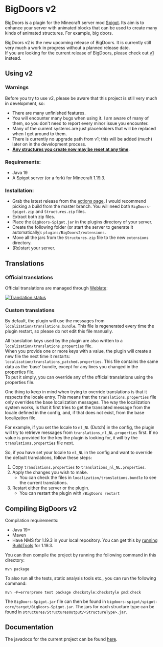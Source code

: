# BigDoors v2

BigDoors is a plugin for the Minecraft server mod [Spigot](https://spigotmc.org). Its aim is to enhance your server with
animated blocks that can be used to create many kinds of animated structures. For example, big doors.

BigDoors v2 is the new upcoming release of BigDoors. It is currently still very much a work in progress without a
planned release date.<br>
If you are looking for the current release of BigDoors, please check out
[v1](https://github.com/PimvanderLoos/BigDoors/tree/v1) instead.

## Using v2

### Warnings

Before you try to use v2, please be aware that this project is still very much in development, so:

* There are many unfinished features.
* You will encounter many bugs when using it. I am aware of many of them, so you don't need to report every minor issue
  you encounter.
* Many of the current systems are just placeholders that will be replaced when I get around to them.
* There is currently no upgrade path from v1; this will be added (much) later on in the development process.
* <ins><b>Any structures you create now may be reset at any time</ins></b>.

### Requirements:

* Java 19
* A Spigot server (or a fork) for Minecraft 1.19.3.

### Installation:

* Grab the latest release from the [actions page](https://github.com/PimvanderLoos/BigDoors/actions). I would recommend
  picking a build from the master branch. You will need both `BigDoors-Spigot.zip` and `Structures.zip` files.
* Extract both zip files.
* Place the `BigDoors-Spigot.jar` in the plugins directory of your server.
* Create the following folder (or start the server to generate it automatically): `plugins/BigDoors2/extensions`.
* Move all the jars from the `Structures.zip` file to the new `extensions` directory.
* (Re)start your server.

## Translations

### Official translations

Official translations are managed through [Weblate](https://hosted.weblate.org/engage/bigdoors/):

<a href="https://hosted.weblate.org/engage/bigdoors/">
<img src="https://hosted.weblate.org/widgets/bigdoors/-/multi-auto.svg" alt="Translation status" />
</a>

### Custom translations

By default, the plugin will use the messages from `localization/translations.bundle`.
This file is regenerated every time the plugin restart, so please do not edit this file manually.

All translation keys used by the plugin are also written to a `localization/translations.properties` file.</br>
When you provide one or more keys with a value, the plugin will create a new file the next time it restarts:
`localization/translations_patched.properties`. This file contains the same data as the 'base' bundle, except for any
lines you changed in the properties file.</br>
To put it simply, you can override any of the official translations using the properties file.

One thing to keep in mind when trying to override translations is that it respects the locale entry.
This means that the `translations.properties` file only overrides the base localization messages.
The way the localization system works, is that it first tries to get the translated message from the locale defined in
the config, and, if that does not exist, from the base localization file.

For example, if you set the locale to `nl_NL` (Dutch) in the config, the plugin will try to retrieve messages from
`translations_nl_NL.properties` first. If no value is provided for the key the plugin is looking for, it will try the
`translations.properties` file next.

So, if you have set your locale to `nl_NL` in the config and want to override the default translations,
follow these steps:

1) Copy `translations.properties` to `translations_nl_NL.properties`.
2) Apply the changes you wish to make.
    * You can check the files in `localization/translations.bundle` to see the current translations.
3) Restart either the server or the plugin.
    * You can restart the plugin with `/BigDoors restart`

## Compiling BigDoors v2

Compilation requirements:

* Java 19+
* Maven
* Have NMS for 1.19.3 in your local repository. You can get this
  by [running BuildTools](https://www.spigotmc.org/wiki/buildtools/#running-buildtools) for 1.19.3.

You can then compile the project by running the following command in this directory:

```mvn package```

To also run all the tests, static analysis tools etc., you can run the following command:

```mvn -P=errorprone test package checkstyle:checkstyle pmd:check```

The `BigDoors-Spigot.jar` file can then be found in `bigdoors-spigot/spigot-core/target/BigDoors-Spigot.jar`.
The jars for each structure type can be found in `structures/StructuresOutput/<StructureType>.jar`.

## Documentation

The javadocs for the current project can be found [here](https://pimvanderloos.github.io/BigDoors/javadoc/).
